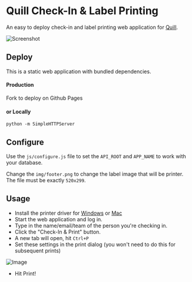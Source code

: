Quill Check-In & Label Printing
==============
An easy to deploy check-in and label printing web application for [Quill](https://github.com/techx/quill).

![Screenshot](http://i.imgur.com/HFH5NVT.png)

## Deploy
This is a static web application with bundled dependencies.

#### Production
Fork to deploy on Github Pages

#### or Locally
```
python -m SimpleHTTPServer
```

## Configure

Use the `js/configure.js` file to set the `API_ROOT` and `APP_NAME` to work with your database.

Change the `img/footer.png` to change the label image that will be printer. The file must be exactly `520x299`.

## Usage

* Install the printer driver for [Windows][dymo-win] or [Mac][dymo-mac]
* Start the web application and log in.
* Type in the name/email/team of the person you're checking in.
* Click the "Check-In & Print" button.
* A new tab will open, hit `Ctrl+P`
* Set these settings in the print dialog (you won't need to do this for subsequent prints)

![Image](http://i.imgur.com/WuCxJb2.png)

* Hit Print!

[dymo-win]: http://download.dymo.com/dymo/Software/Win/DLS8Setup.8.5.1.exe
[dymo-mac]: http://download.dymo.com/dymo/Software/Mac/DLS8Setup.8.5.2.dmg
